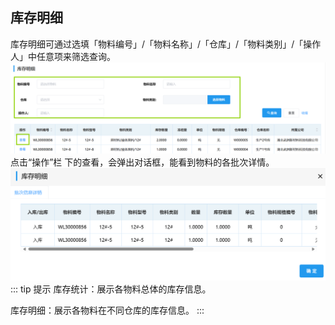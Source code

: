 ## 库存明细
库存明细可通过选填「物料编号」/「物料名称」/「仓库」/「物料类别」/「操作人」中任意项来筛选查询。
![图片](/images/inventory/detail1.png)
点击“操作”栏 下的<kbd>查看</kbd>，会弹出对话框，能看到物料的各批次详情。
![图片](/images/inventory/detail.png)  
::: tip 提示
库存统计：展示各物料总体的库存信息。

库存明细：展示各物料在不同仓库的库存信息。
:::